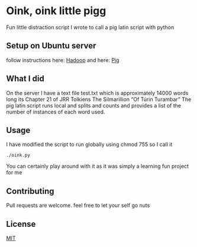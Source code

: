 # Oink, oink little pigg

Fun little distraction script I wrote to call a pig latin script with python

## Setup on Ubuntu server
follow instructions here:
[Hadoop](https://www.digitalocean.com/community/tutorials/how-to-install-hadoop-in-stand-alone-mode-on-ubuntu-18-04)
and here:
[Pig](https://data-flair.training/blogs/apache-pig-installation-ubuntu-tutorial/)

## What I did
On the server I have a text file test.txt which is approximately 14000 words
long its Chapter 21 of JRR Tolkiens The Silmarillion “Of Túrin Turambar”
The pig latin script runs local and splits and counts and provides a list of
 the number of instances of each word used.

## Usage
I have modified the script to run globally using chmod 755 so I call it 
```python3
./oink.py
```
You can certainly play around with it as it was simply a learning fun project for me
## Contributing
Pull requests are welcome. feel free to let your self go nuts

## License
[MIT](https://choosealicense.com/licenses/mit/)
